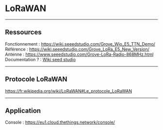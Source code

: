 # LoRaWAN

---

## Ressources

Fonctionnement : https://wiki.seeedstudio.com/Grove_Wio_E5_TTN_Demo/  
Référence : https://wiki.seeedstudio.com/Grove_LoRa_E5_New_Version/  
Antenne : https://www.seeedstudio.com/Grove-LoRa-Radio-868MHz.html  
Documentation ? : [Wiki seed studio](https://wiki.seeedstudio.com/Grove_Wio_E5_TTN_Demo/)

---

## Protocole LoRaWAN

https://fr.wikipedia.org/wiki/LoRaWAN#Le_protocole_LoRaWAN

---

## Application

Console : https://eu1.cloud.thethings.network/console/  
